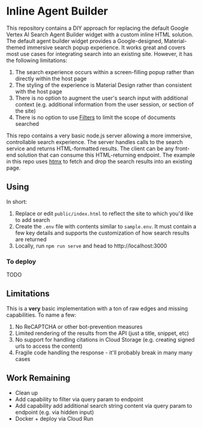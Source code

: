# Inline Agent Builder
This repository contains a DIY approach for replacing the default Google Vertex AI Search Agent Builder widget with a custom inline HTML solution. The default agent builder widget provides a Google-designed, Material-themed immersive search popup experience. It works great and covers most use cases for integrating search into an existing site. However, it has the following limitations:

1. The search experience occurs within a screen-filling popup rather than directly within the host page
2. The styling of the experience is Material Design rather than consistent with the host page
3. There is no option to augment the user's search input with additional context (e.g. additional information from the user session, or section of the site)
4. There is no option to use [Filters](https://cloud.google.com/generative-ai-app-builder/docs/filter-search-metadata) to limit the scope of documents searched

This repo contains a very basic node.js server allowing a more immersive, controllable search experience. The server handles calls to the search service and returns HTML-formatted results. The client can be any front-end solution that can consume this HTML-returning endpoint. The example in this repo uses [htmx](https://htmx.org/) to fetch and drop the search results into an existing page.

## Using

In short:
1. Replace or edit `public/index.html` to reflect the site to which you'd like to add search
2. Create the `.env` file with contents similar to `sample.env`. It must contain a few key details and supports the customization of how search results are returned
3. Locally, run `npm run serve` and head to http://localhost:3000

### To deploy

TODO

## Limitations
This is a **very** basic implementation with a ton of raw edges and missing capabilities. To name a few:
1. No ReCAPTCHA or other bot-prevention measures
2. Limited rendering of the results from the API (just a title, snippet, etc)
3. No support for handling citations in Cloud Storage (e.g. creating signed urls to access the content)
4. Fragile code handling the response - it'll probably break in many many cases

## Work Remaining
- Clean up
- Add capability to filter via query param to endpoint
- Add capability add additional search string content via query param to endpoint (e.g. via hidden input)
- Docker + deploy via Cloud Run
